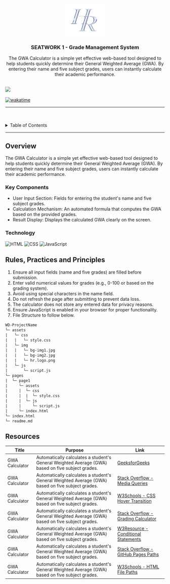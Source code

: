 <a name="readme-top">

<br/>

<br />
<div align="center">
  <a href="https://github.com/zyx-0314/">
  <!-- TODO: If you want to add logo or banner you can add it here -->
    <img src="./assets/img/hr_logo.png" alt="Nyebe" width="130" height="100">
  </a>
<!-- TODO: Change Title to the name of the title of your Project -->
  <h3 align="center">SEATWORK 1 - Grade Management System</h3>
</div>
<!-- TODO: Make a short description -->
<div align="center">
  The GWA Calculator is a simple yet effective web-based tool designed to 
  help students quickly determine their General Weighted Average (GWA). 
  By entering their name and five subject grades, users can instantly calculate their academic performance.
</div>

<br />

<!-- TODO: Change the zyx-0314 into your github username  -->
<!-- TODO: Change the WD-Template-Project into the same name of your folder -->
![](https://visit-counter.vercel.app/counter.png?page=haez0/AWD-Seatwork-1-6-EH-25)

[![wakatime](https://wakatime.com/badge/user/018dd99a-4985-4f98-8216-6ca6fe2ce0f8/project/63501637-9a31-42f0-960d-4d0ab47977f8.svg)](https://wakatime.com/badge/user/018dd99a-4985-4f98-8216-6ca6fe2ce0f8/project/63501637-9a31-42f0-960d-4d0ab47977f8)

---

<br />
<br />

<!-- TODO: If you want to add more layers for your readme -->
<details>
  <summary>Table of Contents</summary>
  <ol>
    <li>
      <a href="./index.html">Main page </a>
    </li>
    <li>
      <a href="./pages/page1/index.html">Calculator page</a> 
    </li>
</details>

---

## Overview

<!-- TODO: To be changed -->
<!-- The following are just sample -->
The GWA Calculator is a simple yet effective web-based tool designed to help students quickly determine their General Weighted Average (GWA). By entering their name and five subject grades, users can instantly calculate their academic performance.

### Key Components
<!-- TODO: List of Key Components -->
<!-- The following are just sample -->
- User Input Section: Fields for entering the student's name and five subject grades.
- Calculation Mechanism: An automated formula that computes the GWA based on the provided grades.
- Result Display: Displays the calculated GWA clearly on the screen.

### Technology
<!-- TODO: List of Technology Used -->
![HTML](https://img.shields.io/badge/HTML-E34F26?style=for-the-badge&logo=html5&logoColor=white)
![CSS](https://img.shields.io/badge/CSS-1572B6?style=for-the-badge&logo=css3&logoColor=white)
![JavaScript](https://img.shields.io/badge/JavaScript-F7DF1E?style=for-the-badge&logo=javascript&logoColor=white)

## Rules, Practices and Principles
1. Ensure all input fields (name and five grades) are filled before submission.
2. Enter valid numerical values for grades (e.g., 0-100 or based on the grading system).
3. Avoid using special characters in the name field.
4. Do not refresh the page after submitting to prevent data loss.
5. The calculator does not store any entered data for privacy reasons.
6. Ensure JavaScript is enabled in your browser for proper functionality.
7. File Structure to follow below.

```
WD-ProjectName
└─ assets
|   └─ css
|   |   └─ style.css
|   └─ img
|   |   └─ bg-img1.jpg
|   |   └─ bg-img2.jpg
|   |   └─ hr.logo.png
|   └─ js
|       └─ script.js
└─ pages
|  └─ page1
|     └─ assets
|     |  └─ css
|     |  |  └─ style.css
|     |  └─ js
|     |     └─ script.js
|     └─ index.html
└─ index.html
└─ readme.md
```

## Resources

<!-- TODO: Add References -->
| Title | Purpose | Link |
|-|-|-|
| GWA Calculator | Automatically calculates a student's General Weighted Average (GWA) based on five subject grades. | [GeeksforGeeks](https://www.geeksforgeeks.org/design-a-student-grade-calculator-using-javascript/) |
| GWA Calculator | Automatically calculates a student's General Weighted Average (GWA) based on five subject grades. | [Stack Overflow - Media Queries](https://stackoverflow.com/questions/13847755/css-media-queries-for-screen-sizes) |
| GWA Calculator | Automatically calculates a student's General Weighted Average (GWA) based on five subject grades. | [W3Schools - CSS Hover Transition](https://www.w3schools.com/howto/howto_css_transition_hover.asp) |
| GWA Calculator | Automatically calculates a student's General Weighted Average (GWA) based on five subject grades. | [Stack Overflow - Grading Calculator](https://stackoverflow.com/questions/67830039/making-a-grading-calculator-using-javascript) |
| GWA Calculator | Automatically calculates a student's General Weighted Average (GWA) based on five subject grades. | [W3Resource - Conditional Statements](https://www.w3resource.com/javascript-exercises/javascript-conditional-statements-and-loops-exercise-6.php) |
| GWA Calculator | Automatically calculates a student's General Weighted Average (GWA) based on five subject grades. | [Stack Overflow - GitHub Pages Paths](https://stackoverflow.com/questions/16316311/github-pages-and-relative-paths) |
| GWA Calculator | Automatically calculates a student's General Weighted Average (GWA) based on five subject grades. | [W3Schools - HTML File Paths](https://www.w3schools.com/html/html_filepaths.asp) |